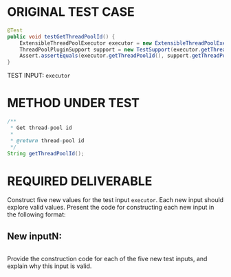 # ORIGINAL TEST CASE
```java
@Test
public void testGetThreadPoolId() {
    ExtensibleThreadPoolExecutor executor = new ExtensibleThreadPoolExecutor("test", manager, 5, 5, 1000L, TimeUnit.MILLISECONDS, new ArrayBlockingQueue<>(1), Thread::new, new ThreadPoolExecutor.AbortPolicy());
    ThreadPoolPluginSupport support = new TestSupport(executor.getThreadPoolId(), executor, manager);
    Assert.assertEquals(executor.getThreadPoolId(), support.getThreadPoolId());
}

```
TEST INPUT: `executor`


# METHOD UNDER TEST
```java
/**
 * Get thread-pool id
 *
 * @return thread-pool id
 */
String getThreadPoolId();

```


# REQUIRED DELIVERABLE
Construct five new values for the test input `executor`. Each new input should explore valid values. Present the code for constructing each new input in the following format:
## New inputN:
```java

```

Provide the construction code for each of the five new test inputs, and explain why this input is valid. 